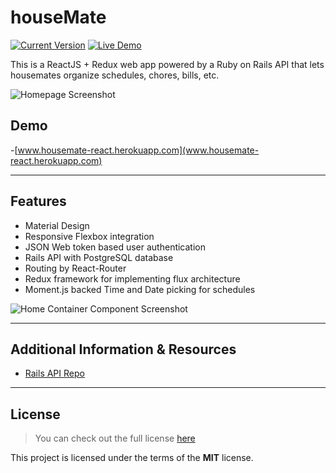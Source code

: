 houseMate
============
[![Current Version](https://img.shields.io/badge/version-0.0.9-green.svg)](https://github.com/alxsanborn/houseMate-React) [![Live Demo](https://img.shields.io/badge/demo-online-green.svg)](https://housemate-react.herokuapp.com)

This is a ReactJS + Redux web app powered by a Ruby on Rails API that lets housemates organize schedules, chores, bills, etc. 

![Homepage Screenshot](http://imgur.com/69FI19E.png)

## Demo
-[www.housemate-react.herokuapp.com](www.housemate-react.herokuapp.com)

---

## Features
- Material Design
- Responsive Flexbox integration
- JSON Web token based user authentication
- Rails API with PostgreSQL database
- Routing by React-Router
- Redux framework for implementing flux architecture
- Moment.js backed Time and Date picking for schedules

![Home Container Component Screenshot](http://imgur.com/6MnYRcq.png)


---

## Additional Information & Resources

- [Rails API Repo](https://github.com/kallaugher/houseMate-api)



---

## License
>You can check out the full license [here](https://github.com/IgorAntun/node-chat/blob/master/LICENSE)

This project is licensed under the terms of the **MIT** license.
